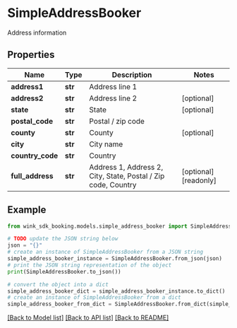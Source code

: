 # SimpleAddressBooker

Address information

## Properties

Name | Type | Description | Notes
------------ | ------------- | ------------- | -------------
**address1** | **str** | Address line 1 | 
**address2** | **str** | Address line 2 | [optional] 
**state** | **str** | State | [optional] 
**postal_code** | **str** | Postal / zip code | 
**county** | **str** | County | [optional] 
**city** | **str** | City name | 
**country_code** | **str** | Country | 
**full_address** | **str** | Address 1, Address 2, City, State, Postal / Zip code, Country | [optional] [readonly] 

## Example

```python
from wink_sdk_booking.models.simple_address_booker import SimpleAddressBooker

# TODO update the JSON string below
json = "{}"
# create an instance of SimpleAddressBooker from a JSON string
simple_address_booker_instance = SimpleAddressBooker.from_json(json)
# print the JSON string representation of the object
print(SimpleAddressBooker.to_json())

# convert the object into a dict
simple_address_booker_dict = simple_address_booker_instance.to_dict()
# create an instance of SimpleAddressBooker from a dict
simple_address_booker_from_dict = SimpleAddressBooker.from_dict(simple_address_booker_dict)
```
[[Back to Model list]](../README.md#documentation-for-models) [[Back to API list]](../README.md#documentation-for-api-endpoints) [[Back to README]](../README.md)


